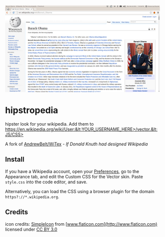 ![hipstropedia screenshot](https://raw.githubusercontent.com/mathdroid/hipstropedia/master/Screenshot.png)
# hipstropedia
hipster look for your wikipedia. Add them to https://en.wikipedia.org/wiki/User:&lt;YOUR_USERNAME_HERE>/vector.&lt;JS/CSS>

A fork of [AndrewBelt/WiTex](https://github.com/AndrewBelt/WiTeX) - *If Donald Knuth had designed Wikipedia*

## Install
If you have a Wikipedia account, open your [Preferences](https://en.wikipedia.org/wiki/Special:Preferences), go to the Appearance tab, and edit the Custom CSS for the Vector skin.
Paste `style.css` into the code editor, and save.

Alternatively, you can load the CSS using a browser plugin for the domain `https?://*.wikipedia.org`.

## Credits
icon credits: [SimpleIcon](http://www.simpleicon.com) from [www.flaticon.com](http://www.flaticon.com) licensed under [CC BY 3.0](http://creativecommons.org/licenses/by/3.0/)
